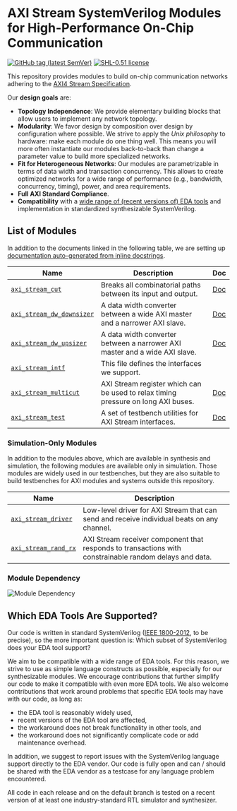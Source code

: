 # AXI Stream SystemVerilog Modules for High-Performance On-Chip Communication
[![GitHub tag (latest SemVer)](https://img.shields.io/github/v/tag/pulp-platform/axi_stream?color=blue&label=current&sort=semver)](CHANGELOG.md)
[![SHL-0.51 license](https://img.shields.io/badge/license-SHL--0.51-green)](LICENSE)

This repository provides modules to build on-chip communication networks adhering to the [AXI4 Stream Specification][AMBA 5 Stream Spec].

Our **design goals** are:
- **Topology Independence**: We provide elementary building blocks that allow users to implement any network topology.
- **Modularity**: We favor design by composition over design by configuration where possible.  We strive to apply the *Unix philosophy* to hardware: make each module do one thing well.  This means you will more often instantiate our modules back-to-back than change a parameter value to build more specialized networks.
- **Fit for Heterogeneous Networks**: Our modules are parametrizable in terms of data width and transaction concurrency.  This allows to create optimized networks for a wide range of performance (e.g., bandwidth, concurrency, timing), power, and area requirements.
- **Full AXI Standard Compliance**.
- **Compatibility** with a [wide range of (recent versions of) EDA tools](#which-eda-tools-are-supported) and implementation in standardized synthesizable SystemVerilog.

## List of Modules

In addition to the documents linked in the following table, we are setting up [documentation auto-generated from inline docstrings](https://pulp-platform.github.io/axi_stream).

| Name                                                | Description                                                                       | Doc                                                                               |
|-----------------------------------------------------|-----------------------------------------------------------------------------------|-----------------------------------------------------------------------------------|
| [`axi_stream_cut`](src/axi_stream_cut.sv)           | Breaks all combinatorial paths between its input and output.                      | [Doc](https://pulp-platform.github.io/axi_stream/module.axi_stream_cut.html)      |
| [`axi_stream_dw_downsizer`](src/axi_stream_dw_downsizer.sv) | A data width converter between a wide AXI master and a narrower AXI slave.| [Doc](docs/axi_stream_dw_downsizer.md)    |
| [`axi_stream_dw_upsizer`](src/axi_stream_dw_upsizer.sv) | A data width converter between a narrower AXI master and a wide AXI slave.| [Doc](docs/axi_stream_dw_upsizer.md)    |
| [`axi_stream_intf`](src/axi_stream_intf.sv)         | This file defines the interfaces we support.                                      |                                                                                   |
| [`axi_stream_multicut`](src/axi_stream_multicut.sv) | AXI Stream register which can be used to relax timing pressure on long AXI buses. | [Doc](https://pulp-platform.github.io/axi_stream/module.axi_stream_multicut.html) |
| [`axi_stream_test`](test/axi_stream_test.sv)        | A set of testbench utilities for AXI Stream interfaces.                           | [Doc](https://pulp-platform.github.io/axi_stream/package.axi_stream_test.html)    |

### Simulation-Only Modules

In addition to the modules above, which are available in synthesis and simulation, the following modules are available only in simulation.  Those modules are widely used in our testbenches, but they are also suitable to build testbenches for AXI modules and systems outside this repository.

| Name                                            | Description                                                                                            |
|-------------------------------------------------|--------------------------------------------------------------------------------------------------------|
| [`axi_stream_driver`](test/axi_stream_test.sv)  | Low-level driver for AXI Stream that can send and receive individual beats on any channel.             |
| [`axi_stream_rand_rx`](test/axi_stream_test.sv) | AXI Stream receiver component that responds to transactions with constrainable random delays and data. |

### Module Dependency
![Module Dependency](https://pulp-platform.github.io/axi_stream/axi_stream.png "Module hierarchy of AXI Stream.")

## Which EDA Tools Are Supported?

Our code is written in standard SystemVerilog ([IEEE 1800-2012][], to be precise), so the more important question is: Which subset of SystemVerilog does your EDA tool support?

We aim to be compatible with a wide range of EDA tools.  For this reason, we strive to use as simple language constructs as possible, especially for our synthesizable modules.  We encourage contributions that further simplify our code to make it compatible with even more EDA tools.  We also welcome contributions that work around problems that specific EDA tools may have with our code, as long as:
- the EDA tool is reasonably widely used,
- recent versions of the EDA tool are affected,
- the workaround does not break functionality in other tools, and
- the workaround does not significantly complicate code or add maintenance overhead.

In addition, we suggest to report issues with the SystemVerilog language support directly to the EDA vendor. Our code is fully open and
can / should be shared with the EDA vendor as a testcase for any language problem encountered.

All code in each release and on the default branch is tested on a recent version of at least one industry-standard RTL simulator and synthesizer.


[AMBA 5 Stream Spec]: https://documentation-service.arm.com/static/60d5b244677cf7536a55c23e?token=
[IEEE 1800-2012]: https://standards.ieee.org/standard/1800-2012.html

